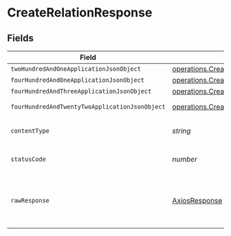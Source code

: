 # CreateRelationResponse


## Fields

| Field                                                                                                                                         | Type                                                                                                                                          | Required                                                                                                                                      | Description                                                                                                                                   |
| --------------------------------------------------------------------------------------------------------------------------------------------- | --------------------------------------------------------------------------------------------------------------------------------------------- | --------------------------------------------------------------------------------------------------------------------------------------------- | --------------------------------------------------------------------------------------------------------------------------------------------- |
| `twoHundredAndOneApplicationJsonObject`                                                                                                       | [operations.CreateRelationResponseBody](../../../sdk/models/operations/createrelationresponsebody.md)                                         | :heavy_minus_sign:                                                                                                                            | Created                                                                                                                                       |
| `fourHundredAndOneApplicationJsonObject`                                                                                                      | [operations.CreateRelationRelationsResponseBody](../../../sdk/models/operations/createrelationrelationsresponsebody.md)                       | :heavy_minus_sign:                                                                                                                            | Unauthenticated                                                                                                                               |
| `fourHundredAndThreeApplicationJsonObject`                                                                                                    | [operations.CreateRelationRelationsResponseResponseBody](../../../sdk/models/operations/createrelationrelationsresponseresponsebody.md)       | :heavy_minus_sign:                                                                                                                            | Forbidden                                                                                                                                     |
| `fourHundredAndTwentyTwoApplicationJsonObject`                                                                                                | [operations.CreateRelationRelationsResponse422ResponseBody](../../../sdk/models/operations/createrelationrelationsresponse422responsebody.md) | :heavy_minus_sign:                                                                                                                            | Invalid data posted                                                                                                                           |
| `contentType`                                                                                                                                 | *string*                                                                                                                                      | :heavy_check_mark:                                                                                                                            | HTTP response content type for this operation                                                                                                 |
| `statusCode`                                                                                                                                  | *number*                                                                                                                                      | :heavy_check_mark:                                                                                                                            | HTTP response status code for this operation                                                                                                  |
| `rawResponse`                                                                                                                                 | [AxiosResponse](https://axios-http.com/docs/res_schema)                                                                                       | :heavy_check_mark:                                                                                                                            | Raw HTTP response; suitable for custom response parsing                                                                                       |